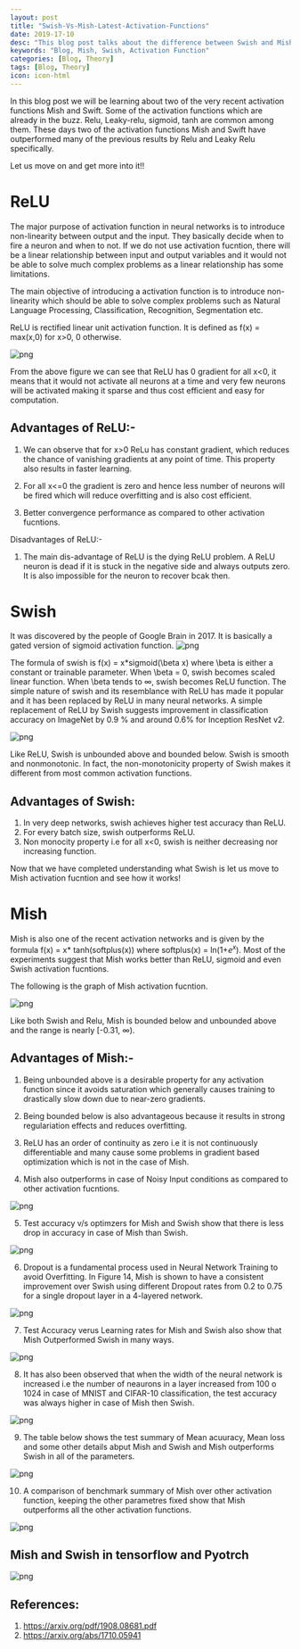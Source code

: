 ```yaml
---
layout: post
title: "Swish-Vs-Mish-Latest-Activation-Functions"
date: 2019-17-10
desc: "This blog post talks about the difference between Swish and Mish Activation Functions."
keywords: "Blog, Mish, Swish, Activation Function"
categories: [Blog, Theory]
tags: [Blog, Theory]
icon: icon-html
---
```



In this blog post we will be learning about two of the very recent activation functions Mish and Swift. Some of the activation functions which are already in the buzz. Relu, Leaky-relu, sigmoid, tanh are common among them. These days two of the activation functions Mish and Swift have outperformed many of the previous results by Relu and Leaky Relu specifically.

Let us move on and get more into it!!

# ReLU

The major purpose of activation function in neural networks is to introduce non-linearity between output and the input.
They basically decide when to fire a neuron and when to not. If we do not use activation fucntion, there will be a linear
relationship between input and output variables and it would not be able to solve much complex problems as a linear relationship has some limitations.

The main objective of introducing a activation function is to introduce non-linearity which should be able to solve complex problems such as Natural Language Processing, Classification, Recognition, Segmentation etc.  

ReLU is rectified linear unit activation function. It is defined as f(x) = max(x,0) for x>0, 0 otherwise.

![png](https://raw.githubusercontent.com/krutikabapat/krutikabapat.github.io/master/assets/ReLU.png)


From the above figure we can see that ReLU has 0 gradient for all x<0, it means that it would not activate all neurons at a time and very few neurons will be activated making it sparse and thus cost efficient and easy for computation.

## Advantages of ReLU:-

1. We can observe that for x>0 ReLu has constant gradient, which reduces the chance of vanishing gradients at any point of time. This property also results in faster learning.

2. For all x<=0 the gradient is zero and hence less number of neurons will be fired which will reduce overfitting and is also
cost efficient.

3. Better convergence performance as compared to other activation fucntions.

Disadvantages of ReLU:-

1. The main dis-advantage of ReLU is the dying ReLU problem. A ReLU neuron is dead if it is stuck in the negative side 
and always outputs zero. It is also impossible for the neuron to recover bcak then.


# Swish
It was discovered by the people of Google Brain in 2017. It is basically a gated version of sigmoid activation function.
![png](https://raw.githubusercontent.com/krutikabapat/krutikabapat.github.io/master/assets/Swish.png)

The formula of swish is f(x) = x*sigmoid(\beta x) where \beta is either a constant or trainable parameter. When \beta = 0, swish becomes
scaled linear function. When \beta tends to $\infty$, swish becomes ReLU function. The simple nature of swish and its resemblance with ReLU has made it popular and it has been replaced by ReLU in many neural networks. A simple replacement of ReLU by Swish suggests improvement in classification accuracy on ImageNet by 0.9 % and around 0.6% for Inception ResNet v2. 

![png](https://raw.githubusercontent.com/krutikabapat/krutikabapat.github.io/master/assets/swish_baseline.png)

Like ReLU, Swish is unbounded above and bounded below. Swish is smooth and nonmonotonic. In fact, the non-monotonicity property of Swish makes it different from most common
activation functions.

## Advantages of Swish:

1. In very deep networks, swish achieves higher test accuracy than ReLU.
2. For every batch size, swish outperforms ReLU.
3. Non monocity property i.e for all x<0, swish is neither decreasing nor increasing function.

Now that we have completed understanding what Swish is let us move to Mish activation fucntion and see how it works!

# Mish

Mish is also one of the recent activation networks and is given by the formula f(x) = x* tanh(softplus(x)) where softplus(x) = ln(1+$e^x$).	Most of the experiments suggest that Mish works better than ReLU, sigmoid and even Swish activation fucntions.

The following is the graph of Mish activation fucntion.

![png](https://raw.githubusercontent.com/krutikabapat/krutikabapat.github.io/master/assets/Mish.png)

Like both Swish and Relu, Mish is bounded below and unbounded above and the range is nearly [-0.31, $\infty$). 

## Advantages of Mish:-

1. Being unbounded above is a desirable property for any activation function since it avoids saturation which
generally causes training to drastically slow down due to near-zero gradients.

2. Being bounded below is also advantageous because it results in strong regulariation effects and reduces overfitting.

3. ReLU has an order of continuity as zero i.e it is not continuously differentiable and many cause some problems in gradient based optimization which is not in the case of Mish.

4. Mish also outperforms in case of Noisy Input conditions as compared to other activation fucntions.

![png](https://raw.githubusercontent.com/krutikabapat/krutikabapat.github.io/master/assets/mish_noise.png)

5. Test accuracy v/s optimzers for Mish and Swish show that there is less drop in accuracy in case of Mish than Swish.

![png](https://raw.githubusercontent.com/krutikabapat/krutikabapat.github.io/master/assets/Mish_optimiser.png)

6. Dropout is a fundamental process used in Neural Network Training to avoid Overfitting. In Figure 14, Mish
is shown to have a consistent improvement over Swish using different Dropout rates from 0.2 to 0.75 for a single
dropout layer in a 4-layered network.

![png](https://raw.githubusercontent.com/krutikabapat/krutikabapat.github.io/master/assets/Mish_dropout.png)


7. Test Accuracy verus Learning rates for Mish and Swish also show that Mish Outperformed Swish in many ways.

![png](https://raw.githubusercontent.com/krutikabapat/krutikabapat.github.io/master/assets/Mish_learningrate.png)

8. It has also been observed that when the width of the neural network is increased i.e the number of neaurons in a layer
increased from 100 o 1024 in case of MNIST and CIFAR-10 classification, the test accuracy was always higher in case of Mish 
then Swish.

![png](https://raw.githubusercontent.com/krutikabapat/krutikabapat.github.io/master/assets/Mish_width.png)

9. The table below shows the test summary of Mean acuuracy, Mean loss and some other details abput Mish and Swish and Mish 
outperforms Swish in all of the parameters.

![png](https://raw.githubusercontent.com/krutikabapat/krutikabapat.github.io/master/assets/statistic.png)

10. A comparison of benchmark summary of Mish over other activation function, keeping the other parametres fixed show that
Mish outperforms all the other activation functions.

![png](https://raw.githubusercontent.com/krutikabapat/krutikabapat.github.io/master/assets/benchmark.png)

## Mish and Swish in tensorflow and Pyotrch

![png](https://raw.githubusercontent.com/krutikabapat/krutikabapat.github.io/master/assets/pytorch.png)


## References:

1. https://arxiv.org/pdf/1908.08681.pdf
2. https://arxiv.org/abs/1710.05941














